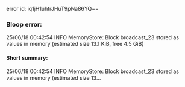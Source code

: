 error id: iq1jH1uhtrJHuT9pNa86YQ==
### Bloop error:

25/06/18 00:42:54 INFO MemoryStore: Block broadcast_23 stored as values in memory (estimated size 13.1 KiB, free 4.5 GiB)
#### Short summary: 

25/06/18 00:42:54 INFO MemoryStore: Block broadcast_23 stored as values in memory (estimated size 13...